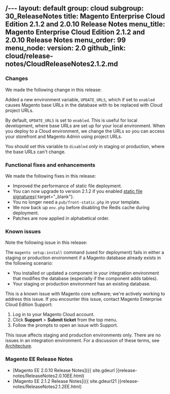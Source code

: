 /---
layout: default
group: cloud
subgroup: 30_ReleaseNotes
title: Magento Enterprise Cloud Edition 2.1.2 and 2.0.10 Release Notes
menu_title: Magento Enterprise Cloud Edition 2.1.2 and 2.0.10 Release Notes
menu_order: 99
menu_node: 
version: 2.0
github_link: cloud/release-notes/CloudReleaseNotes2.1.2.md
---

### Changes
We made the following change in this release:

Added a new environment variable, `UPDATE_URLS`, which if set to `enabled` causes Magento base URLs in the database with to be replaced with Cloud project URLs. 

By default, `UPDATE_URLS` is set to `enabled`. This is useful for local development, where base URLs are set up for your local environment. When you deploy to a Cloud environment, we change the URLs so you can access your storefront and Magento Admin using project URLs.

You should set this variable to `disabled` *only* in staging or production, where the base URLs can't change.

### Functional fixes and enhancements
We made the following fixes in this release:

*   Improved the performance of static file deployment.
*	You can now upgrade to version 2.1.2 if you enabled [static file signatures](http://docs.magento.com/m2/ee/user_guide/system/static-file-signature.html){:target="_blank"}.
*   You no longer need a `pub/front-static.php` in your template.
*   We now back up `env.php` before disabling the Redis cache during deployment.
*   Patches are now applied in alphabetical order.

### Known issues
Note the following issue in this release:

The `magento setup:install` command (used for deployment) fails in either a staging or production environment if a Magento database already exists in the following scenario:

*   You installed or updated a component in your integration environment that modifies the database (especially if the component adds tables).
*   Your staging or production environment has an existing database.

This is a known issue with Magento core software; we're actively working to address this issue. If you encounter this issue, contact Magento Enterprise Cloud Edition Support:

1.  Log in to your Magento Cloud account.
2.  Click **Support** > **Submit ticket** from the top menu.
3.  Follow the prompts to open an issue with Support.

<div class="bs-callout bs-callout-warning">
    <p>This issue affects staging and production environments only. There are no issues in an integration environment. For a discussion of these terms, see <a href="{{ page.baseurl }}cloud/reference/discover-arch.html#cloud-arch.html">Architecture</a>.</p>
</div>

### Magento EE Release Notes
*	[Magento EE 2.0.10 Release Notes]({{ site.gdeurl }}release-notes/ReleaseNotes2.0.10EE.html)
*	[Magento EE 2.1.2 Release Notes]({{ site.gdeurl21 }}release-notes/ReleaseNotes2.1.2EE.html)
